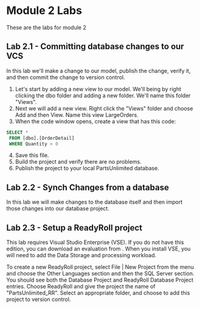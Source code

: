 # Module 2 Labs
These are the labs for module 2

## Lab 2.1 - Committing database changes to our VCS
In this lab we'll make a change to our model, publish the change, verify it, and then commit the change to version control.
1. Let's start by adding a new view to our model. We'll being by right clicking the dbo folder and adding a new folder. We'll name this folder "Views".
2. Next we will add a new view. Right click the "Views" folder and choose Add and then View. Name this view LargeOrders.
3. When the code window opens, create a view that has this code:
```SQL
SELECT *
 FROM [dbo].[OrderDetail]
 WHERE Quantity > 0
```
4. Save this file.
5. Build the project and verify there are no problems.
6. Publish the project to your local PartsUnlimited database.

## Lab 2.2 - Synch Changes from a database
In this lab we will make changes to the database itself and then import those changes into our database project.

## Lab 2.3 - Setup a ReadyRoll project
This lab requires Visual Studio Enterprise (VSE). If you do not have this edition, you can download an evaluation from . When you install VSE, you will need to add the Data Storage and processing workload.

To create a new ReadyRoll project, select File | New Project from the menu and choose the Other Languages section and then the SQL Server section. You should see both the Database Project and ReadyRoll Database Project entries. Choose ReadyRoll and give the project the name of "PartsUnlimited_RR". Select an appropriate folder, and choose to add this project to version control.

